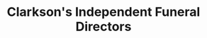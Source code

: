 ---
title: "Clarkson's Independent Funeral Directors"
url: /bristol/clarksons-independent-funeral-directors/
shop: Bestattungen
---